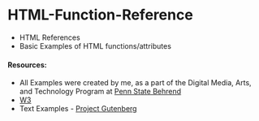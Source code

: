 # HTML-Function-Reference
- HTML References
- Basic Examples of HTML functions/attributes

#### Resources:
- All Examples were created by me, as a part of the Digital Media, Arts, and Technology Program at [Penn State Behrend](https://behrend.psu.edu/)
- [W3](https://www.w3schools.com/)
- Text Examples - [Project Gutenberg](https://www.gutenberg.org/)

